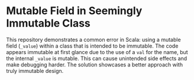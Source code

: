 # Mutable Field in Seemingly Immutable Class

This repository demonstrates a common error in Scala: using a mutable field (`_value`) within a class that is intended to be immutable.  The code appears immutable at first glance due to the use of a `val` for the name, but the internal `_value` is mutable. This can cause unintended side effects and make debugging harder. The solution showcases a better approach with truly immutable design.